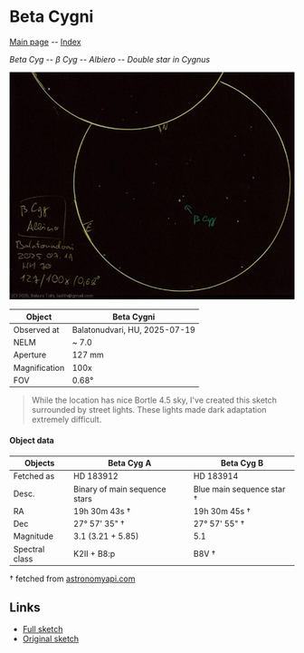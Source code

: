 # Beta Cygni

[Main page](../index.md) -- [Index](../pages/obj_index.md)

_Beta Cyg_ -- _β Cyg_ -- _Albiero_ -- _Double star in Cygnus_  

![Beta Cygni](../img/beta-cyg-20250722.jpg)

Object | Beta Cygni
-|-
Observed at | Balatonudvari, HU, 2025-07-19
NELM | ~ 7.0
Aperture | 127 mm
Magnification | 100x
FOV | 0.68°


> While the location has nice Bortle 4.5 sky, I've created
> this sketch surrounded by street lights. These lights made
> dark adaptation extremely difficult.

#### Object data

Objects | Beta Cyg A | Beta Cyg B
-|-|-
Fetched as | HD 183912 | HD 183914
Desc. | Binary of main sequence stars | Blue main sequence star †
RA | 19h 30m 43s † | 19h 30m 45s †
Dec | 27° 57' 35" † | 27° 57' 55" †
Magnitude | 3.1 (3.21 + 5.85) | 5.1
Spectral class | K2II + B8:p | B8V †

† fetched from [astronomyapi.com](http://astronomyapi.com)

## Links

- [Full sketch](../img/m71-beta-cyg-20250722.jpg)
- [Original sketch](../scan/20250722_1.jpg)
